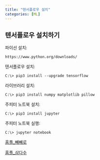 ```yaml
---
title: "텐서플로우 설치"
categories: [ML]
---
```


## 텐서플로우 설치하기 

파이선 설치:
``` 
https://www.python.org/downloads/
```

텐서플로우 설치:
```
C:\> pip3 install --upgrade tensorflow
```

라이브러리 설치:
```
C:\> pip3 install numpy matplotlib pillow
```

주피터 노트북 설치:
```
C:\> pip3 install jupyter
```

주피터 노트북 실행:
```
C:\> jupyter notebook
```



[홈플_빼빼로](http://hybrid.homeplus.co.kr/search/result.do?comm_query=%25EB%25B9%25BC%25EB%25BA%25B4%25EB%25A1%259C&search_preurl=http%3A%2F%2Fhybrid.homeplus.co.kr%2Fpromotion%2FeventDetail.do%3Fevent_id%3D2018110032%26gnb_type%3D04%26MT.ac%3DSpot_popup_BN%26wiselogDummy%3D "빼빼로")

[홈플_삼다수](http://hybrid.homeplus.co.kr/search/result.do?comm_query=%25EC%2582%25BC%25EB%258B%25A4%25EC%2588%2598&search_preurl=http%3A%2F%2Fhybrid.homeplus.co.kr%2Fpromotion%2FeventDetail.do%3Fevent_id%3D2018110032%26gnb_type%3D04%26MT.ac%3DSpot_popup_BN%26wiselogDummy%3D "빼빼로")
